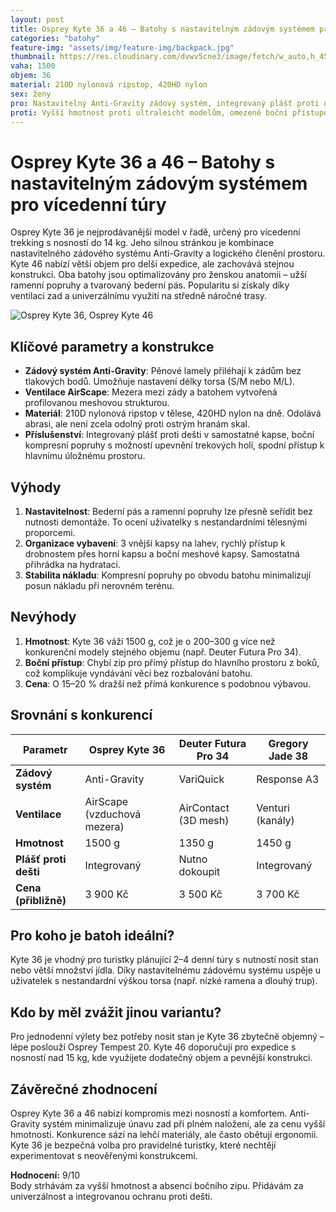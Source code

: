 ```yaml
---
layout: post
title: Osprey Kyte 36 a 46 – Batohy s nastavitelným zádovým systémem pro vícedenní túry
categories: "batohy"
feature-img: "assets/img/feature-img/backpack.jpg"
thumbnail: https://res.cloudinary.com/dvwv5cne3/image/fetch/w_auto,h_450,c_fill,g_auto,f_auto,q_auto/https://www.osprey.com/product-images/KYTE-36/KYTE-36-FRONTFULL-MOUNTAINGREY.jpg
vaha: 1500
objem: 36
material: 210D nylonová ripstop, 420HD nylon
sex: ženy
pro: Nastavitelný Anti-Gravity zádový systém, integrovaný plášť proti dešti, ergonomické uložení vybavení.
proti: Vyšší hmotnost proti ultraleicht modelům, omezené boční přístupové kapsy.
---
```


# Osprey Kyte 36 a 46 – Batohy s nastavitelným zádovým systémem pro vícedenní túry

Osprey Kyte 36 je nejprodávanější model v řadě, určený pro vícedenní trekking s nosností do 14 kg. Jeho silnou stránkou je kombinace nastavitelného zádového systému Anti-Gravity a logického členění prostoru. Kyte 46 nabízí větší objem pro delší expedice, ale zachovává stejnou konstrukci. Oba batohy jsou optimalizovány pro ženskou anatomii – užší ramenní popruhy a tvarovaný bederní pás. Popularitu si získaly díky ventilaci zad a univerzálnímu využití na středně náročné trasy.

![Osprey Kyte 36, Osprey Kyte 46](https://res.cloudinary.com/dvwv5cne3/image/fetch/w_auto,h_450,c_fill,g_auto,f_auto,q_auto/https://www.osprey.com/product-images/KYTE-36/KYTE-36-FRONTFULL-MOUNTAINGREY.jpg)

## Klíčové parametry a konstrukce
- **Zádový systém Anti-Gravity**: Pěnové lamely přiléhají k zádům bez tlakových bodů. Umožňuje nastavení délky torsa (S/M nebo M/L).
- **Ventilace AirScape**: Mezera mezi zády a batohem vytvořená profilovanou meshovou strukturou.
- **Materiál**: 210D nylonová ripstop v tělese, 420HD nylon na dně. Odolává abrasi, ale není zcela odolný proti ostrým hranám skal.
- **Příslušenství**: Integrovaný plášť proti dešti v samostatné kapse, boční kompresní popruhy s možností upevnění trekových holí, spodní přístup k hlavnímu úložnému prostoru.

## Výhody
1. **Nastavitelnost**: Bederní pás a ramenní popruhy lze přesně seřídit bez nutnosti demontáže. To ocení uživatelky s nestandardními tělesnými proporcemi.
2. **Organizace vybavení**: 3 vnější kapsy na lahev, rychlý přístup k drobnostem přes horní kapsu a boční meshové kapsy. Samostatná přihrádka na hydrataci.
3. **Stabilita nákladu**: Kompresní popruhy po obvodu batohu minimalizují posun nákladu při nerovném terénu.

## Nevýhody
1. **Hmotnost**: Kyte 36 váží 1500 g, což je o 200–300 g více než konkurenční modely stejného objemu (např. Deuter Futura Pro 34).
2. **Boční přístup**: Chybí zip pro přímý přístup do hlavního prostoru z boků, což komplikuje vyndávání věcí bez rozbalování batohu.
3. **Cena**: O 15–20 % dražší než přímá konkurence s podobnou výbavou.

## Srovnání s konkurencí
| Parametr           | Osprey Kyte 36      | Deuter Futura Pro 34 | Gregory Jade 38      |
|--------------------|---------------------|-----------------------|-----------------------|
| **Zádový systém**  | Anti-Gravity        | VariQuick             | Response A3           |
| **Ventilace**       | AirScape (vzduchová mezera) | AirContact (3D mesh) | Venturi (kanály)      |
| **Hmotnost**        | 1500 g              | 1350 g                | 1450 g                |
| **Plášť proti dešti** | Integrovaný      | Nutno dokoupit        | Integrovaný           |
| **Cena (přibližně)**| 3 900 Kč           | 3 500 Kč              | 3 700 Kč              |

## Pro koho je batoh ideální?
Kyte 36 je vhodný pro turistky plánující 2–4 denní túry s nutností nosit stan nebo větší množství jídla. Díky nastavitelnému zádovému systému uspěje u uživatelek s nestandardní výškou torsa (např. nízké ramena a dlouhý trup).

## Kdo by měl zvážit jinou variantu?
Pro jednodenní výlety bez potřeby nosit stan je Kyte 36 zbytečně objemný – lépe poslouží Osprey Tempest 20. Kyte 46 doporučuji pro expedice s nosností nad 15 kg, kde využijete dodatečný objem a pevnější konstrukci.

## Závěrečné zhodnocení
Osprey Kyte 36 a 46 nabízí kompromis mezi nosností a komfortem. Anti-Gravity systém minimalizuje únavu zad při plném naložení, ale za cenu vyšší hmotnosti. Konkurence sází na lehčí materiály, ale často obětují ergonomii. Kyte 36 je bezpečná volba pro pravidelné turistky, které nechtějí experimentovat s neověřenými konstrukcemi.

**Hodnocení:** 9/10  
Body strhávám za vyšší hmotnost a absenci bočního zipu. Přidávám za univerzálnost a integrovanou ochranu proti dešti.